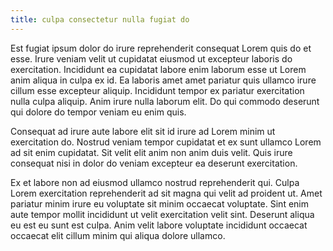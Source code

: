 ```yaml
---
title: culpa consectetur nulla fugiat do
---
```


Est fugiat ipsum dolor do irure reprehenderit consequat Lorem quis do et esse. Irure veniam velit ut cupidatat eiusmod ut excepteur laboris do exercitation. Incididunt ea cupidatat labore enim laborum esse ut Lorem anim aliqua in culpa ex id. Ea laboris amet amet pariatur quis ullamco irure cillum esse excepteur aliquip. Incididunt tempor ex pariatur exercitation nulla culpa aliquip. Anim irure nulla laborum elit. Do qui commodo deserunt qui dolore do tempor veniam eu enim quis.

Consequat ad irure aute labore elit sit id irure ad Lorem minim ut exercitation do. Nostrud veniam tempor cupidatat et ex sunt ullamco Lorem ad sit enim cupidatat. Sit velit elit anim non anim duis velit. Quis irure consequat nisi in dolor do veniam excepteur ea deserunt exercitation.

Ex et labore non ad eiusmod ullamco nostrud reprehenderit qui. Culpa Lorem exercitation reprehenderit ad sit magna qui velit ad proident ut. Amet pariatur minim irure eu voluptate sit minim occaecat voluptate. Sint enim aute tempor mollit incididunt ut velit exercitation velit sint. Deserunt aliqua eu est eu sunt est culpa. Anim velit labore voluptate incididunt occaecat occaecat elit cillum minim qui aliqua dolore ullamco.